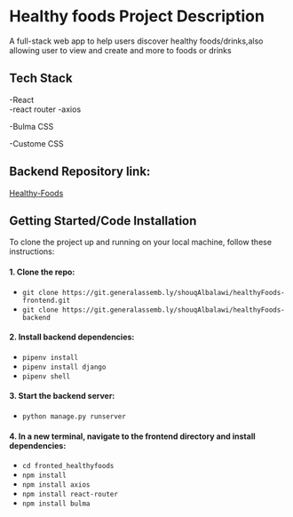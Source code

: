 # Healthy foods Project Description
A full-stack web app to help users discover healthy foods/drinks,also allowing user to view and create and more to foods or drinks 


## Tech Stack

-React  
-react router
-axios

-Bulma CSS 

-Custome CSS

## Backend Repository link:
[Healthy-Foods](https://git.generalassemb.ly/shouqAlbalawi/healthyFoods-backend)

## Getting Started/Code Installation

To clone the project up and running on your local machine, follow these instructions:

#### 1. Clone the repo:
- `git clone https://git.generalassemb.ly/shouqAlbalawi/healthyFoods-frontend.git `
- `git clone https://git.generalassemb.ly/shouqAlbalawi/healthyFoods-backend`

#### 2.  Install backend dependencies:

- `pipenv install`
- `pipenv install django`
- `pipenv shell`
#### 3. Start the backend server:
- `python manage.py runserver `

#### 4. In a new terminal, navigate to the frontend directory and install dependencies:
- `cd fronted_healthyfoods`
- `npm install`
- `npm install axios`
- `npm install react-router`
- `npm install bulma`

